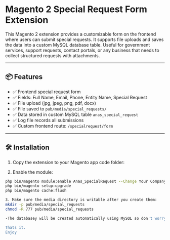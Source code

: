 # Magento 2 Special Request Form Extension

This Magento 2 extension provides a customizable form on the frontend where users can submit special requests. It supports file uploads and saves the data into a custom MySQL database table. Useful for government services, support requests, contact portals, or any business that needs to collect structured requests with attachments.

---

## 📦 Features

- ✅ Frontend special request form
- ✅ Fields: Full Name, Email, Phone, Entity Name, Special Request
- ✅ File upload (jpg, jpeg, png, pdf, docx)
- ✅ File saved to `pub/media/special_requests/`
- ✅ Data stored in custom MySQL table `anas_special_request`
- ✅ Log file records all submissions
- ✅ Custom frontend route: `/specialrequest/form`

---

## 🛠️ Installation

1. Copy the extension to your Magento app code folder:

2. Enable the module:
```bash
php bin/magento module:enable Anas_SpecialRequest --Change Your Company Name "Anas"
php bin/magento setup:upgrade
php bin/magento cache:flush

3. Make sure the media directory is writable after you create them:
mkdir -p pub/media/special_requests
chmod -R 777 pub/media/special_requests

-The databasey will be created automatically using MySQL so don't worry.-

Thats it.
Enjoy
